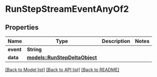 # RunStepStreamEventAnyOf2

## Properties

Name | Type | Description | Notes
------------ | ------------- | ------------- | -------------
**event** | **String** |  | 
**data** | [**models::RunStepDeltaObject**](RunStepDeltaObject.md) |  | 

[[Back to Model list]](../README.md#documentation-for-models) [[Back to API list]](../README.md#documentation-for-api-endpoints) [[Back to README]](../README.md)


